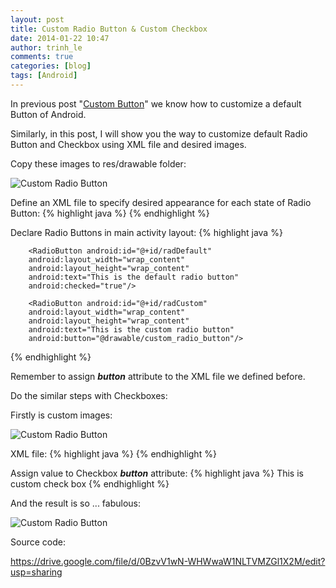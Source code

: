 ```yaml
---
layout: post
title: Custom Radio Button & Custom Checkbox
date: 2014-01-22 10:47
author: trinh_le
comments: true
categories: [blog]
tags: [Android]
---
```


In previous post "<a href="http://icetea09.com/blog/2014/01/22/android-custom-button/">Custom Button</a>" we know how to customize a default Button of Android.

Similarly, in this post, I will show you the way to customize default Radio Button and Checkbox using XML file and desired images.

Copy these images to res/drawable folder:

<img src="https://lh4.googleusercontent.com/-EhYTLGJZF4Q/UqbuDqvO49I/AAAAAAAAFYk/6SjvpPPxtI4/s50-no/checkedradiobutton.png" alt="Custom Radio Button" /><img src="https://lh6.googleusercontent.com/-K2iahzp0YtI/UqbuEMtKpwI/AAAAAAAAFYw/a9iEn-4VWIk/s50-no/unchekedradiobutton.png" alt="" />

Define an XML file to specify desired appearance for each state of Radio Button:
{% highlight java %}<?xml version="1.0" encoding="utf-8"?>
<selector xmlns:android="http://schemas.android.com/apk/res/android" >
    <item android:state_checked="true" android:drawable="@drawable/checkedradiobutton"></item>
    <item android:state_checked="false" android:drawable="@drawable/unchekedradiobutton"></item>
</selector>
{% endhighlight %}
&nbsp;

<!--more-->

Declare Radio Buttons in main activity layout:
{% highlight java %}
<RadioGroup
        android:id="@+id/radGroup"
        android:layout_width="wrap_content"
        android:layout_height="wrap_content"
        android:layout_below="@+id/btnCustom" >

        <RadioButton android:id="@+id/radDefault"
        android:layout_width="wrap_content"
        android:layout_height="wrap_content"
        android:text="This is the default radio button"
        android:checked="true"/>

        <RadioButton android:id="@+id/radCustom"
        android:layout_width="wrap_content"
        android:layout_height="wrap_content"
        android:text="This is the custom radio button"
        android:button="@drawable/custom_radio_button"/>
</RadioGroup>
{% endhighlight %}
&nbsp;

Remember to assign <em><strong>button</strong></em> attribute to the XML file we defined before.

Do the similar steps with Checkboxes:

Firstly is custom images:

<img src="https://lh6.googleusercontent.com/-4eD5HKNoTNU/UqbuDqXfdTI/AAAAAAAAFYg/0lL1z-EJo40/w45-h57-no/checked.png" alt="Custom Radio Button" /><img src="https://lh5.googleusercontent.com/-8CVXliTIlgc/UqbuDpWo3RI/AAAAAAAAFYs/X5QBAYnWnbE/w45-h57-no/unchecked.png" alt="" />

XML file:
{% highlight java %}<?xml version="1.0" encoding="utf-8"?>
<selector xmlns:android="http://schemas.android.com/apk/res/android" >
    <item android:state_checked="true" android:drawable="@drawable/checked"></item>
    <item android:state_checked="false" android:drawable="@drawable/unchecked"></item>
</selector>
{% endhighlight %}
&nbsp;

Assign value to Checkbox <em><strong>button</strong></em> attribute:
{% highlight java %}
<CheckBox
        android:id="@+id/checkCustom"
        android:layout_width="wrap_content"
        android:layout_height="wrap_content" 
        android:layout_below="@+id/checkDefault"
        android:checked="true"
        android:text="This is custom checkbox"
        android:button="@drawable/custom_check_box">
        This is custom check box
</CheckBox>
{% endhighlight %}
&nbsp;

And the result is so ... fabulous:

<img class="aligncenter" src="https://lh4.googleusercontent.com/-3Hb60mJNg1E/UqbwOh4A5lI/AAAAAAAAFZA/XfMZbKCiY6o/w242-h383-no/custom+rad.png" alt="Custom Radio Button" />

Source code:

<a href="https://drive.google.com/file/d/0BzvV1wN-WHWwaW1NLTVMZGl1X2M/edit?usp=sharing">https://drive.google.com/file/d/0BzvV1wN-WHWwaW1NLTVMZGl1X2M/edit?usp=sharing</a>
